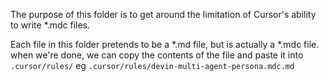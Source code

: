 The purpose of this folder is to get around the limitation of Cursor's ability to write *.mdc files.

Each file in this folder pretends to be a *.md file, but is actually a *.mdc file. when we're done, we can copy the contents of the file and paste it into `.cursor/rules/` eg `.cursor/rules/devin-multi-agent-persona.mdc.md`
